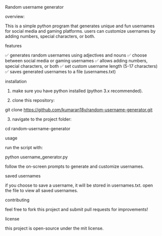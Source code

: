 Random username generator

overview:

This is a simple python program that generates unique and fun usernames for social media and gaming platforms. users can customize usernames by adding numbers, special characters, or both.

features

✅ generates random usernames using adjectives and nouns
✅ choose between social media or gaming usernames
✅ allows adding numbers, special characters, or both
✅ set custom username length (5-17 characters)
✅ saves generated usernames to a file (usernames.txt)

installation

1. make sure you have python installed (python 3.x recommended).


2. clone this repository:

git clone https://github.com/kumaran18v/random-username-generator.git


3. navigate to the project folder:

cd random-username-generator



usage

run the script with:

python username_generator.py

follow the on-screen prompts to generate and customize usernames.

saved usernames

if you choose to save a username, it will be stored in usernames.txt. open the file to view all saved usernames.

contributing

feel free to fork this project and submit pull requests for improvements!

license

this project is open-source under the mit license.
